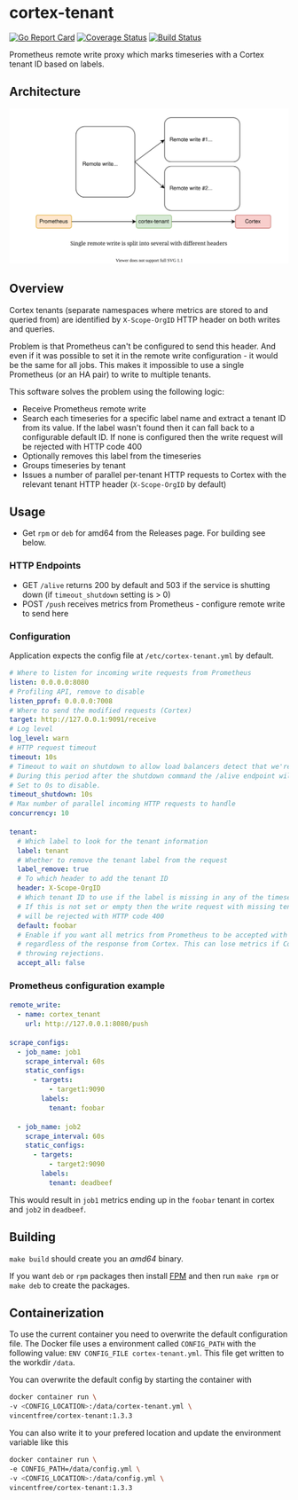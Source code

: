 # cortex-tenant

[![Go Report Card](https://goreportcard.com/badge/github.com/blind-oracle/cortex-tenant)](https://goreportcard.com/report/github.com/blind-oracle/cortex-tenant)
[![Coverage Status](https://coveralls.io/repos/github/blind-oracle/cortex-tenant/badge.svg?branch=main)](https://coveralls.io/github/blind-oracle/cortex-tenant?branch=main)
[![Build Status](https://www.travis-ci.com/blind-oracle/cortex-tenant.svg?branch=main)](https://www.travis-ci.com/blind-oracle/cortex-tenant)

Prometheus remote write proxy which marks timeseries with a Cortex tenant ID based on labels.

## Architecture

![Architecture](architecture.svg)

## Overview

Cortex tenants (separate namespaces where metrics are stored to and queried from) are identified by `X-Scope-OrgID` HTTP header on both writes and queries.

Problem is that Prometheus can't be configured to send this header. And even if it was possible to set it in the remote write configuration - it would be the same for all jobs. This makes it impossible to use a single Prometheus (or an HA pair) to write to multiple tenants.

This software solves the problem using the following logic:

- Receive Prometheus remote write
- Search each timeseries for a specific label name and extract a tenant ID from its value.
  If the label wasn't found then it can fall back to a configurable default ID.
  If none is configured then the write request will be rejected with HTTP code 400
- Optionally removes this label from the timeseries
- Groups timeseries by tenant
- Issues a number of parallel per-tenant HTTP requests to Cortex with the relevant tenant HTTP header (`X-Scope-OrgID` by default)

## Usage

- Get `rpm` or `deb` for amd64 from the Releases page. For building see below.

### HTTP Endpoints

- GET `/alive` returns 200 by default and 503 if the service is shutting down (if `timeout_shutdown` setting is > 0)
- POST `/push` receives metrics from Prometheus - configure remote write to send here

### Configuration

Application expects the config file at `/etc/cortex-tenant.yml` by default.

```yaml
# Where to listen for incoming write requests from Prometheus
listen: 0.0.0.0:8080
# Profiling API, remove to disable
listen_pprof: 0.0.0.0:7008
# Where to send the modified requests (Cortex)
target: http://127.0.0.1:9091/receive
# Log level
log_level: warn
# HTTP request timeout
timeout: 10s
# Timeout to wait on shutdown to allow load balancers detect that we're going away.
# During this period after the shutdown command the /alive endpoint will reply with HTTP 503.
# Set to 0s to disable.
timeout_shutdown: 10s
# Max number of parallel incoming HTTP requests to handle
concurrency: 10

tenant:
  # Which label to look for the tenant information
  label: tenant
  # Whether to remove the tenant label from the request
  label_remove: true
  # To which header to add the tenant ID
  header: X-Scope-OrgID
  # Which tenant ID to use if the label is missing in any of the timeseries
  # If this is not set or empty then the write request with missing tenant label
  # will be rejected with HTTP code 400
  default: foobar
  # Enable if you want all metrics from Prometheus to be accepted with a 204 HTTP code
  # regardless of the response from Cortex. This can lose metrics if Cortex is
  # throwing rejections.
  accept_all: false
```

### Prometheus configuration example

```yaml
remote_write:
  - name: cortex_tenant
    url: http://127.0.0.1:8080/push

scrape_configs:
  - job_name: job1
    scrape_interval: 60s
    static_configs:
      - targets:
          - target1:9090
        labels:
          tenant: foobar

  - job_name: job2
    scrape_interval: 60s
    static_configs:
      - targets:
          - target2:9090
        labels:
          tenant: deadbeef
```

This would result in `job1` metrics ending up in the `foobar` tenant in cortex and `job2` in `deadbeef`.

## Building

`make build` should create you an _amd64_ binary.

If you want `deb` or `rpm` packages then install [FPM](https://fpm.readthedocs.io) and then run `make rpm` or `make deb` to create the packages.

## Containerization

To use the current container you need to overwrite the default configuration file. The Docker file uses a environment called `CONFIG_PATH` with the following value: `ENV CONFIG_FILE cortex-tenant.yml`.
This file get written to the workdir `/data`.

You can overwrite the default config by starting the container with

```bash
docker container run \
-v <CONFIG_LOCATION>:/data/cortex-tenant.yml \
vincentfree/cortex-tenant:1.3.3
```

You can also write it to your prefered location and update the environment variable like this

```bash
docker container run \
-e CONFIG_PATH=/data/config.yml \
-v <CONFIG_LOCATION>:/data/config.yml \
vincentfree/cortex-tenant:1.3.3
```
